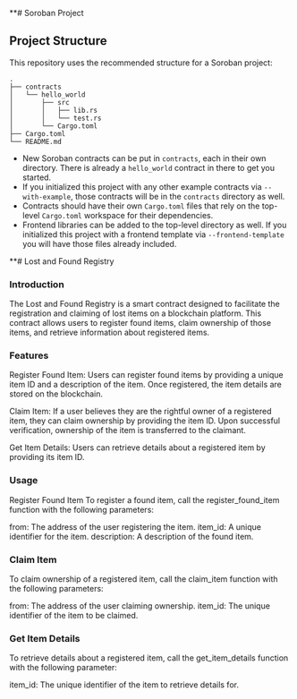 **# Soroban Project

## Project Structure

This repository uses the recommended structure for a Soroban project:
```text
.
├── contracts
│   └── hello_world
│       ├── src
│       │   ├── lib.rs
│       │   └── test.rs
│       └── Cargo.toml
├── Cargo.toml
└── README.md
```

- New Soroban contracts can be put in `contracts`, each in their own directory. There is already a `hello_world` contract in there to get you started.
- If you initialized this project with any other example contracts via `--with-example`, those contracts will be in the `contracts` directory as well.
- Contracts should have their own `Cargo.toml` files that rely on the top-level `Cargo.toml` workspace for their dependencies.
- Frontend libraries can be added to the top-level directory as well. If you initialized this project with a frontend template via `--frontend-template` you will have those files already included.


**# Lost and Found Registry 

### Introduction

The Lost and Found Registry is a smart contract designed to facilitate the registration and claiming of lost items on a blockchain platform. This contract allows users to register found items, claim ownership of those items, and retrieve information about registered items.

### Features

Register Found Item: Users can register found items by providing a unique item ID and a description of the item. Once registered, the item details are stored on the blockchain.

Claim Item: If a user believes they are the rightful owner of a registered item, they can claim ownership by providing the item ID. Upon successful verification, ownership of the item is transferred to the claimant.

Get Item Details: Users can retrieve details about a registered item by providing its item ID.

### Usage
Register Found Item
To register a found item, call the register_found_item function with the following parameters:

from: The address of the user registering the item.
item_id: A unique identifier for the item.
description: A description of the found item.

### Claim Item
To claim ownership of a registered item, call the claim_item function with the following parameters:

from: The address of the user claiming ownership.
item_id: The unique identifier of the item to be claimed.

### Get Item Details

To retrieve details about a registered item, call the get_item_details function with the following parameter:

item_id: The unique identifier of the item to retrieve details for.
